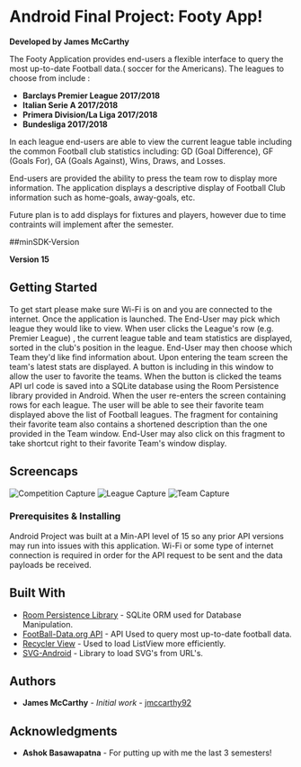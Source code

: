 # Android Final Project: Footy App!

**Developed by James McCarthy**

The Footy Application provides end-users a flexible interface to query the most up-to-date Football data.( soccer for the Americans). The leagues to choose from include : 

* **Barclays Premier League 2017/2018**
* **Italian Serie A 2017/2018**
* **Primera Division/La Liga 2017/2018**
* **Bundesliga 2017/2018**

In each league end-users are able to view the current league table including the common Football club statistics including: GD (Goal Difference), GF (Goals For), GA (Goals Against), Wins, Draws, and Losses. 

End-users are provided the ability to press the team row to display more information. The application displays a descriptive display of Football Club information such as home-goals, away-goals, etc.

Future plan is to add displays for fixtures and players, however due to time contraints will implement after the semester.

##minSDK-Version

**Version 15**

## Getting Started

To get start please make sure Wi-Fi is on and you are connected to the internet. Once the application is launched. The End-User may pick which league they would like to view. When user clicks the League's row (e.g. Premier League) , the current league table and team statistics are displayed, sorted in the club's position in the league. End-User may then choose which Team they'd like find information about. Upon entering the team screen the team's latest stats are displayed. A button is including in this window to allow the user to favorite the teams. When the button is clicked the teams API url code is saved into a SQLite database using the Room Persistence library provided in Android. When the user re-enters the screen containing rows for each league. The user will be able to see their favorite team displayed above the list of Football leagues. The fragment for containing their favorite team also contains a shortened description than the one provided in the Team window. End-User may also click on this fragment to take shortcut right to their favorite Team's window display.

## Screencaps

![Competition Capture](https://i.imgur.com/EOYvKst.png "Compeition Capture")
![League Capture](https://i.imgur.com/8OBH6b4.png "League Capture")
![Team Capture](https://i.imgur.com/B4ge53q.png "Team Capture")

### Prerequisites & Installing

Android Project was built at a Min-API level of 15 so any prior API versions may run into issues with this application. Wi-Fi or some type of internet connection is required in order for the API request to be sent and the data payloads be received. 


## Built With

* [Room Persistence Library](https://developer.android.com/topic/libraries/architecture/room.html) - SQLite ORM used for Database Manipulation.
* [FootBall-Data.org API](http://football-data.org/index) - API Used to query most up-to-date football data.
* [Recycler View](https://developer.android.com/reference/android/support/v7/widget/RecyclerView.html) - Used to load ListView more efficiently.
* [SVG-Android](https://github.com/japgolly/svg-android) - Library to load SVG's from URL's.



## Authors

* **James McCarthy** - *Initial work* - [jmccarthy92](https://github.com/jmccarthy92)


## Acknowledgments

* **Ashok Basawapatna** - For putting up with me the last 3 semesters!
